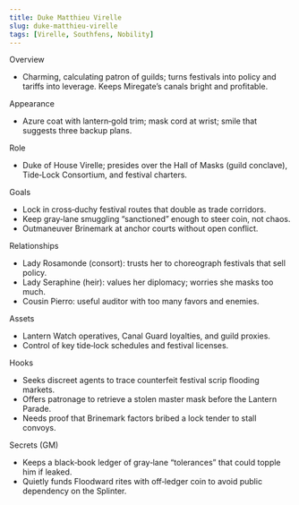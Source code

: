 ```yaml
---
title: Duke Matthieu Virelle
slug: duke-matthieu-virelle
tags: [Virelle, Southfens, Nobility]
---
```


Overview
- Charming, calculating patron of guilds; turns festivals into policy and tariffs into leverage. Keeps Miregate’s canals bright and profitable.

Appearance
- Azure coat with lantern‑gold trim; mask cord at wrist; smile that suggests three backup plans.

Role
- Duke of House Virelle; presides over the Hall of Masks (guild conclave), Tide‑Lock Consortium, and festival charters.

Goals
- Lock in cross‑duchy festival routes that double as trade corridors.
- Keep gray‑lane smuggling “sanctioned” enough to steer coin, not chaos.
- Outmaneuver Brinemark at anchor courts without open conflict.

Relationships
- Lady Rosamonde (consort): trusts her to choreograph festivals that sell policy.
- Lady Seraphine (heir): values her diplomacy; worries she masks too much.
- Cousin Pierro: useful auditor with too many favors and enemies.

Assets
- Lantern Watch operatives, Canal Guard loyalties, and guild proxies.
- Control of key tide‑lock schedules and festival licenses.

Hooks
- Seeks discreet agents to trace counterfeit festival scrip flooding markets.
- Offers patronage to retrieve a stolen master mask before the Lantern Parade.
- Needs proof that Brinemark factors bribed a lock tender to stall convoys.

Secrets (GM)
- Keeps a black‑book ledger of gray‑lane “tolerances” that could topple him if leaked.
- Quietly funds Floodward rites with off‑ledger coin to avoid public dependency on the Splinter.

